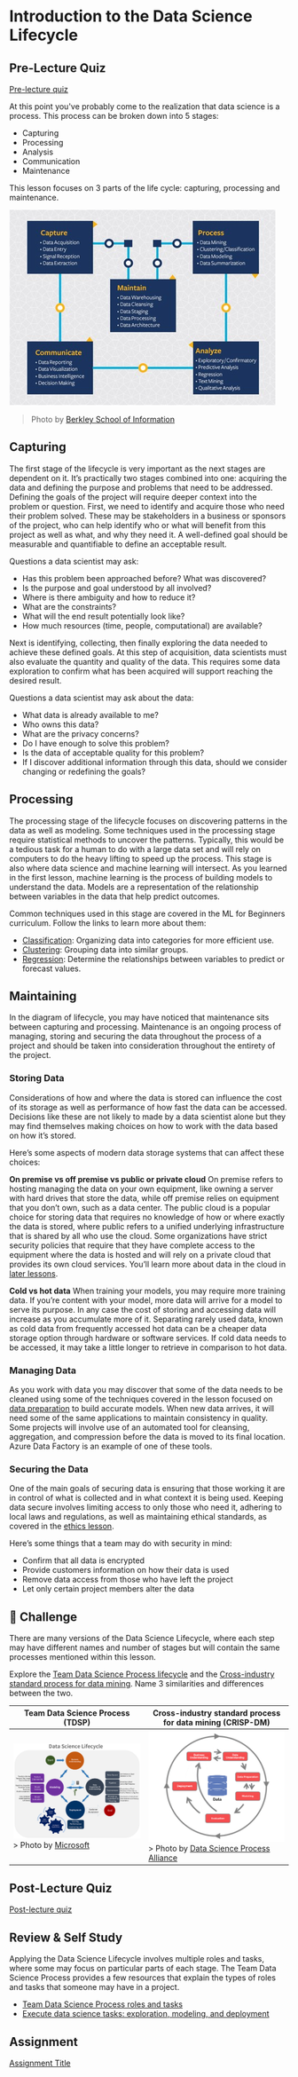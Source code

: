 # Introduction to the Data Science Lifecycle

## Pre-Lecture Quiz

[Pre-lecture quiz]()

At this point you've probably come to the realization that data science is a process. This process can be broken down into 5 stages:

- Capturing
- Processing
- Analysis
- Communication
- Maintenance


This lesson focuses on 3 parts of the life cycle: capturing, processing and maintenance.

![Diagram of the data science lifecycle](./data-science-lifecycle.jpg)
> Photo by [Berkley School of Information](https://ischoolonline.berkeley.edu/data-science/what-is-data-science/)

## Capturing

The first stage of the lifecycle is very important as the next stages are dependent on it. It’s practically two stages combined into one: acquiring the data and defining the purpose and problems that need to be addressed. 
Defining the goals of the project will require deeper context into the problem or question. First, we need to identify and acquire those who need their problem solved. These may be stakeholders in a business or sponsors of the project, who can help identify who or what will benefit from this project as well as what, and why they need it. A well-defined goal should be measurable and quantifiable to define an acceptable result. 

Questions a data scientist may ask:
-	Has this problem been approached before? What was discovered?
-	Is the purpose and goal understood by all involved?
-	Where is there ambiguity and how to reduce it?
-	What are the constraints?
-	What will the end result potentially look like?
-	How much resources (time, people, computational) are available?

Next is identifying, collecting, then finally exploring the data needed to achieve these defined goals. At this step of acquisition, data scientists must also evaluate the quantity and quality of the data. This requires some data exploration to confirm what has been acquired will support reaching the desired result.  

Questions a data scientist may ask about the data:
-	What data is already available to me?
-	Who owns this data?
-	What are the privacy concerns? 
-	Do I have enough to solve this problem?
-	Is the data of acceptable quality for this problem?
-	If I discover additional information through this data, should we consider changing or redefining the goals?

## Processing

The processing stage of the lifecycle focuses on discovering patterns in the data as well as modeling. Some techniques used in the processing stage require statistical methods to uncover the patterns. Typically, this would be a tedious task for a human to do with a large data set and will rely on computers to do the heavy lifting to speed up the process. This stage is also where data science and machine learning will intersect. As you learned in the first lesson, machine learning is the process of building models to understand the data. Models are a representation of the relationship between variables in the data that help predict outcomes.

Common techniques used in this stage are covered in the ML for Beginners curriculum.  Follow the links to learn more about them:

- [Classification](https://github.com/microsoft/ML-For-Beginners/tree/main/4-Classification):  Organizing data into categories for more efficient use.
- [Clustering](https://github.com/microsoft/ML-For-Beginners/tree/main/5-Clustering): Grouping data into similar groups.
- [Regression](https://github.com/microsoft/ML-For-Beginners/tree/main/2-Regression): Determine the relationships between variables to predict or forecast values.

## Maintaining
In the diagram of lifecycle, you may have noticed that maintenance sits between capturing and processing. Maintenance is an ongoing process of managing, storing and securing the data throughout the process of a project and should be taken into consideration throughout the entirety of the project. 

### Storing Data
Considerations of how and where the data is stored can influence the cost of its storage as well as performance of how fast the data can be accessed. Decisions like these are not likely to made by a data scientist alone but they may find themselves making choices on how to work with the data based on how it’s stored.

Here’s some aspects of modern data storage systems that can affect these choices: 

**On premise vs off premise vs public or private cloud**
On premise refers to hosting managing the data on your own equipment, like owning a server with hard drives that store the data, while off premise relies on equipment that you don’t own, such as a data center. The public cloud is a popular choice for storing data that requires no knowledge of how or where exactly the data is stored, where public refers to a unified underlying infrastructure that is shared by all who use the cloud. Some organizations have strict security policies that require that they have complete access to the equipment where the data is hosted and will rely on a private cloud that provides its own cloud services. You’ll learn more about data in the cloud in [later lessons](5-Data-Science-In-Cloud).

**Cold vs hot data** 
When training your models, you may require more training data. If you’re content with your model, more data will arrive for a model to serve its purpose. In any case the cost of storing and accessing data will increase as you accumulate more of it. Separating rarely used data, known as cold data from frequently accessed hot data can be a cheaper data storage option through hardware or software services. If cold data needs to be accessed, it may take a little longer to retrieve in comparison to hot data.

### Managing Data
As you work with data you may discover that some of the data needs to be cleaned using some of the techniques covered in the lesson focused on [data preparation](2-Working-With-Data\08-data-preparation) to build accurate models.  When new data arrives, it will need some of the same applications to maintain consistency in quality. Some projects will involve use of an automated tool for cleansing, aggregation, and compression before the data is moved to its final location. Azure Data Factory is an example of one of these tools.

### Securing the Data
One of the main goals of securing data is ensuring that those working it are in control of what is collected and in what context it is being used. Keeping data secure involves limiting access to only those who need it, adhering to local laws and regulations, as well as maintaining ethical standards, as covered in the [ethics lesson](1-Introduction\02-ethics). 

Here’s some things that a team may do with security in mind:
- Confirm that all data is encrypted
- Provide customers information on how their data is used
- Remove data access from those who have left the project 
- Let only certain project members alter the data


## 🚀 Challenge

There are many versions of the Data Science Lifecycle, where each step may have different names and number of stages but will contain the same processes mentioned within this lesson.

Explore the [Team Data Science Process lifecycle](https://docs.microsoft.com/en-us/azure/architecture/data-science-process/lifecycle) and the [Cross-industry standard process for data mining](https://www.datascience-pm.com/crisp-dm-2/). Name 3 similarities and differences between the two.

|Team Data Science Process (TDSP)|Cross-industry standard process for data mining (CRISP-DM)|
|--|--|
|![](..\images\tdsp-lifecycle2.png)> Photo by [Microsoft](https://docs.microsoft.com/en-us/azure/architecture/data-science-process/lifecycle)| ![](..\images\CRISP-DM.png)> Photo by [Data Science Process Alliance](https://www.datascience-pm.com/crisp-dm-2/)


## Post-Lecture Quiz
[Post-lecture quiz]()

## Review & Self Study

Applying the Data Science Lifecycle involves multiple roles and tasks, where some may focus on particular parts of each stage. The Team Data Science Process provides a few resources that explain the types of roles and tasks that someone may have in a project.

* [Team Data Science Process roles and tasks](https://docs.microsoft.com/en-us/azure/architecture/data-science-process/roles-tasks)
* [Execute data science tasks: exploration, modeling, and deployment](https://docs.microsoft.com/en-us/azure/architecture/data-science-process/execute-data-science-tasks)

## Assignment

[Assignment Title](assignment.md)
